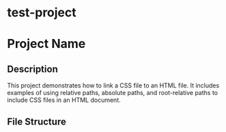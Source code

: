 # test-project
# Project Name

## Description

This project demonstrates how to link a CSS file to an HTML file. It includes examples of using relative paths, absolute paths, and root-relative paths to include CSS files in an HTML document.

## File Structure

